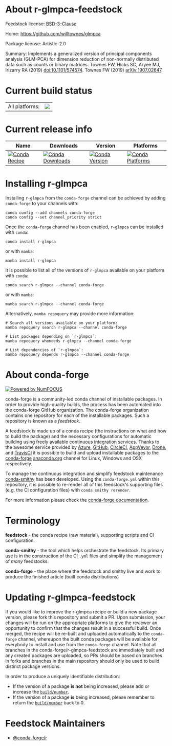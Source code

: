 About r-glmpca-feedstock
========================

Feedstock license: [BSD-3-Clause](https://github.com/conda-forge/r-glmpca-feedstock/blob/main/LICENSE.txt)

Home: https://github.com/willtownes/glmpca

Package license: Artistic-2.0

Summary: Implements a generalized version of principal components analysis (GLM-PCA) for dimension reduction of non-normally distributed data such as counts or binary matrices. Townes FW, Hicks SC, Aryee MJ, Irizarry RA (2019) <doi:10.1101/574574>. Townes FW (2019) <arXiv:1907.02647>.

Current build status
====================


<table><tr><td>All platforms:</td>
    <td>
      <a href="https://dev.azure.com/conda-forge/feedstock-builds/_build/latest?definitionId=9755&branchName=main">
        <img src="https://dev.azure.com/conda-forge/feedstock-builds/_apis/build/status/r-glmpca-feedstock?branchName=main">
      </a>
    </td>
  </tr>
</table>

Current release info
====================

| Name | Downloads | Version | Platforms |
| --- | --- | --- | --- |
| [![Conda Recipe](https://img.shields.io/badge/recipe-r--glmpca-green.svg)](https://anaconda.org/conda-forge/r-glmpca) | [![Conda Downloads](https://img.shields.io/conda/dn/conda-forge/r-glmpca.svg)](https://anaconda.org/conda-forge/r-glmpca) | [![Conda Version](https://img.shields.io/conda/vn/conda-forge/r-glmpca.svg)](https://anaconda.org/conda-forge/r-glmpca) | [![Conda Platforms](https://img.shields.io/conda/pn/conda-forge/r-glmpca.svg)](https://anaconda.org/conda-forge/r-glmpca) |

Installing r-glmpca
===================

Installing `r-glmpca` from the `conda-forge` channel can be achieved by adding `conda-forge` to your channels with:

```
conda config --add channels conda-forge
conda config --set channel_priority strict
```

Once the `conda-forge` channel has been enabled, `r-glmpca` can be installed with `conda`:

```
conda install r-glmpca
```

or with `mamba`:

```
mamba install r-glmpca
```

It is possible to list all of the versions of `r-glmpca` available on your platform with `conda`:

```
conda search r-glmpca --channel conda-forge
```

or with `mamba`:

```
mamba search r-glmpca --channel conda-forge
```

Alternatively, `mamba repoquery` may provide more information:

```
# Search all versions available on your platform:
mamba repoquery search r-glmpca --channel conda-forge

# List packages depending on `r-glmpca`:
mamba repoquery whoneeds r-glmpca --channel conda-forge

# List dependencies of `r-glmpca`:
mamba repoquery depends r-glmpca --channel conda-forge
```


About conda-forge
=================

[![Powered by
NumFOCUS](https://img.shields.io/badge/powered%20by-NumFOCUS-orange.svg?style=flat&colorA=E1523D&colorB=007D8A)](https://numfocus.org)

conda-forge is a community-led conda channel of installable packages.
In order to provide high-quality builds, the process has been automated into the
conda-forge GitHub organization. The conda-forge organization contains one repository
for each of the installable packages. Such a repository is known as a *feedstock*.

A feedstock is made up of a conda recipe (the instructions on what and how to build
the package) and the necessary configurations for automatic building using freely
available continuous integration services. Thanks to the awesome service provided by
[Azure](https://azure.microsoft.com/en-us/services/devops/), [GitHub](https://github.com/),
[CircleCI](https://circleci.com/), [AppVeyor](https://www.appveyor.com/),
[Drone](https://cloud.drone.io/welcome), and [TravisCI](https://travis-ci.com/)
it is possible to build and upload installable packages to the
[conda-forge](https://anaconda.org/conda-forge) [anaconda.org](https://anaconda.org/)
channel for Linux, Windows and OSX respectively.

To manage the continuous integration and simplify feedstock maintenance
[conda-smithy](https://github.com/conda-forge/conda-smithy) has been developed.
Using the ``conda-forge.yml`` within this repository, it is possible to re-render all of
this feedstock's supporting files (e.g. the CI configuration files) with ``conda smithy rerender``.

For more information please check the [conda-forge documentation](https://conda-forge.org/docs/).

Terminology
===========

**feedstock** - the conda recipe (raw material), supporting scripts and CI configuration.

**conda-smithy** - the tool which helps orchestrate the feedstock.
                   Its primary use is in the construction of the CI ``.yml`` files
                   and simplify the management of *many* feedstocks.

**conda-forge** - the place where the feedstock and smithy live and work to
                  produce the finished article (built conda distributions)


Updating r-glmpca-feedstock
===========================

If you would like to improve the r-glmpca recipe or build a new
package version, please fork this repository and submit a PR. Upon submission,
your changes will be run on the appropriate platforms to give the reviewer an
opportunity to confirm that the changes result in a successful build. Once
merged, the recipe will be re-built and uploaded automatically to the
`conda-forge` channel, whereupon the built conda packages will be available for
everybody to install and use from the `conda-forge` channel.
Note that all branches in the conda-forge/r-glmpca-feedstock are
immediately built and any created packages are uploaded, so PRs should be based
on branches in forks and branches in the main repository should only be used to
build distinct package versions.

In order to produce a uniquely identifiable distribution:
 * If the version of a package **is not** being increased, please add or increase
   the [``build/number``](https://docs.conda.io/projects/conda-build/en/latest/resources/define-metadata.html#build-number-and-string).
 * If the version of a package **is** being increased, please remember to return
   the [``build/number``](https://docs.conda.io/projects/conda-build/en/latest/resources/define-metadata.html#build-number-and-string)
   back to 0.

Feedstock Maintainers
=====================

* [@conda-forge/r](https://github.com/conda-forge/r/)


